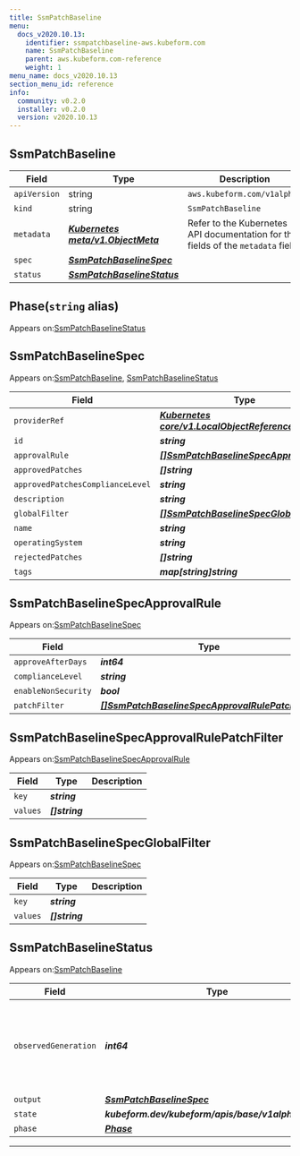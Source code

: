 ```yaml
---
title: SsmPatchBaseline
menu:
  docs_v2020.10.13:
    identifier: ssmpatchbaseline-aws.kubeform.com
    name: SsmPatchBaseline
    parent: aws.kubeform.com-reference
    weight: 1
menu_name: docs_v2020.10.13
section_menu_id: reference
info:
  community: v0.2.0
  installer: v0.2.0
  version: v2020.10.13
---
```


## SsmPatchBaseline
| Field | Type | Description |
| ------ | ----- | ----------- |
| `apiVersion` | string | `aws.kubeform.com/v1alpha1` |
|    `kind` | string | `SsmPatchBaseline` |
| `metadata` | ***[Kubernetes meta/v1.ObjectMeta](https://kubernetes.io/docs/reference/generated/kubernetes-api/v1.13/#objectmeta-v1-meta)***|Refer to the Kubernetes API documentation for the fields of the `metadata` field.|
| `spec` | ***[SsmPatchBaselineSpec](#ssmpatchbaselinespec)***||
| `status` | ***[SsmPatchBaselineStatus](#ssmpatchbaselinestatus)***||
## Phase(`string` alias)

Appears on:[SsmPatchBaselineStatus](#ssmpatchbaselinestatus)

## SsmPatchBaselineSpec

Appears on:[SsmPatchBaseline](#ssmpatchbaseline), [SsmPatchBaselineStatus](#ssmpatchbaselinestatus)

| Field | Type | Description |
| ------ | ----- | ----------- |
| `providerRef` | ***[Kubernetes core/v1.LocalObjectReference](https://kubernetes.io/docs/reference/generated/kubernetes-api/v1.13/#localobjectreference-v1-core)***||
| `id` | ***string***||
| `approvalRule` | ***[[]SsmPatchBaselineSpecApprovalRule](#ssmpatchbaselinespecapprovalrule)***| ***(Optional)*** |
| `approvedPatches` | ***[]string***| ***(Optional)*** |
| `approvedPatchesComplianceLevel` | ***string***| ***(Optional)*** |
| `description` | ***string***| ***(Optional)*** |
| `globalFilter` | ***[[]SsmPatchBaselineSpecGlobalFilter](#ssmpatchbaselinespecglobalfilter)***| ***(Optional)*** |
| `name` | ***string***||
| `operatingSystem` | ***string***| ***(Optional)*** |
| `rejectedPatches` | ***[]string***| ***(Optional)*** |
| `tags` | ***map[string]string***| ***(Optional)*** |
## SsmPatchBaselineSpecApprovalRule

Appears on:[SsmPatchBaselineSpec](#ssmpatchbaselinespec)

| Field | Type | Description |
| ------ | ----- | ----------- |
| `approveAfterDays` | ***int64***||
| `complianceLevel` | ***string***| ***(Optional)*** |
| `enableNonSecurity` | ***bool***| ***(Optional)*** |
| `patchFilter` | ***[[]SsmPatchBaselineSpecApprovalRulePatchFilter](#ssmpatchbaselinespecapprovalrulepatchfilter)***||
## SsmPatchBaselineSpecApprovalRulePatchFilter

Appears on:[SsmPatchBaselineSpecApprovalRule](#ssmpatchbaselinespecapprovalrule)

| Field | Type | Description |
| ------ | ----- | ----------- |
| `key` | ***string***||
| `values` | ***[]string***||
## SsmPatchBaselineSpecGlobalFilter

Appears on:[SsmPatchBaselineSpec](#ssmpatchbaselinespec)

| Field | Type | Description |
| ------ | ----- | ----------- |
| `key` | ***string***||
| `values` | ***[]string***||
## SsmPatchBaselineStatus

Appears on:[SsmPatchBaseline](#ssmpatchbaseline)

| Field | Type | Description |
| ------ | ----- | ----------- |
| `observedGeneration` | ***int64***| ***(Optional)*** Resource generation, which is updated on mutation by the API Server.|
| `output` | ***[SsmPatchBaselineSpec](#ssmpatchbaselinespec)***| ***(Optional)*** |
| `state` | ***kubeform.dev/kubeform/apis/base/v1alpha1.State***| ***(Optional)*** |
| `phase` | ***[Phase](#phase)***| ***(Optional)*** |
---
